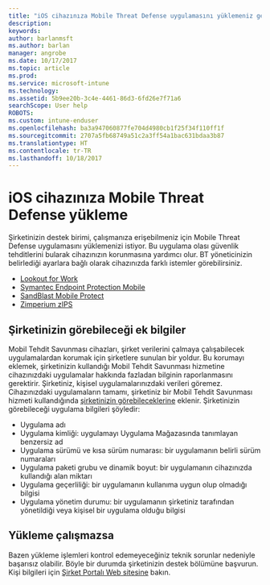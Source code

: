 ```yaml
---
title: "iOS cihazınıza Mobile Threat Defense uygulamasını yüklemeniz gerekiyor | Microsoft Docs"
description: 
keywords: 
author: barlanmsft
ms.author: barlan
manager: angrobe
ms.date: 10/17/2017
ms.topic: article
ms.prod: 
ms.service: microsoft-intune
ms.technology: 
ms.assetid: 5b9ee20b-3c4e-4461-86d3-6fd26e7f71a6
searchScope: User help
ROBOTS: 
ms.custom: intune-enduser
ms.openlocfilehash: ba3a947060877fe704d4980cb1f25f34f110ff1f
ms.sourcegitcommit: 2707a5fb68749a51c2a3ff54a1bac631bdaa3b87
ms.translationtype: HT
ms.contentlocale: tr-TR
ms.lasthandoff: 10/18/2017
---
```

# <a name="install-mobile-threat-defense-on-your-ios-device"></a>iOS cihazınıza Mobile Threat Defense yükleme


Şirketinizin destek birimi, çalışmanıza erişebilmeniz için Mobile Threat Defense uygulamasını yüklemenizi istiyor. Bu uygulama olası güvenlik tehditlerini bularak cihazınızın korunmasına yardımcı olur. BT yöneticinizin belirlediği ayarlara bağlı olarak cihazınızda farklı istemler görebilirsiniz.


* [Lookout for Work](you-are-prompted-to-install-lookout-for-work-ios.md)
* [Symantec Endpoint Protection Mobile](you-are-prompted-to-install-skycure-ios.md)
* [SandBlast Mobile Protect](you-are-prompted-to-install-sandblast-ios.md)
* [Zimperium zIPS](you-are-prompted-to-install-zips-ios.md)

## <a name="additional-information-your-company-can-see"></a>Şirketinizin görebileceği ek bilgiler

Mobil Tehdit Savunması cihazları, şirket verilerini çalmaya çalışabilecek uygulamalardan korumak için şirketlere sunulan bir yoldur. Bu korumayı eklemek, şirketinizin kullandığı Mobil Tehdit Savunması hizmetine cihazınızdaki uygulamalar hakkında fazladan bilginin raporlanmasını gerektirir. Şirketiniz, kişisel uygulamalarınızdaki verileri göremez. Cihazınızdaki uygulamaların tamamı, şirketiniz bir Mobil Tehdit Savunması hizmeti kullandığında [şirketinizin görebileceklerine](what-info-can-your-company-see-when-you-enroll-your-device-in-intune.md) eklenir. Şirketinizin görebileceği uygulama bilgileri şöyledir:

*   Uygulama adı
* Uygulama kimliği: uygulamayı Uygulama Mağazasında tanımlayan benzersiz ad
*   Uygulama sürümü ve kısa sürüm numarası: bir uygulamanın belirli sürüm numaraları
* Uygulama paketi grubu ve dinamik boyut: bir uygulamanın cihazınızda kullandığı alan miktarı
* Uygulama geçerliliği: bir uygulamanın kullanıma uygun olup olmadığı bilgisi
*   Uygulama yönetim durumu: bir uygulamanın şirketiniz tarafından yönetildiği veya kişisel bir uygulama olduğu bilgisi

## <a name="if-the-installation-doesnt-work"></a>Yükleme çalışmazsa

Bazen yükleme işlemleri kontrol edemeyeceğiniz teknik sorunlar nedeniyle başarısız olabilir. Böyle bir durumda şirketinizin destek bölümüne başvurun. Kişi bilgileri için [Şirket Portalı Web sitesine](https://portal.manage.microsoft.com) bakın.
